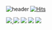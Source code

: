 <!--
**kira0916/kira0916** is a ✨ _special_ ✨ repository because its `README.md` (this file) appears on your GitHub profile.

Here are some ideas to get you started:

- 🔭 I’m currently working on ...
- 🌱 I’m currently learning ...
- 👯 I’m looking to collaborate on ...
- 🤔 I’m looking for help with ...
- 💬 Ask me about ...
- 📫 How to reach me: ...
- 😄 Pronouns: ...
- ⚡ Fun fact: ...
-->
![header](https://capsule-render.vercel.app/api?type=cylinder&color=B897FF&height=150&section=header&text=Heeyun_Chai&fontSize=50)
[![Hits](https://hits.seeyoufarm.com/api/count/incr/badge.svg?url=https%3A%2F%2Fgithub.com%2Fkira0916&count_bg=%23E79DE6&title_bg=%23DB69DA&icon=&icon_color=%23E7E7E7&title=hits&edge_flat=false)](https://hits.seeyoufarm.com)


<a href="https://heeyunchai.notion.site/3ace6349826d4fa48643da0c8c5ad1ac"><img src="https://img.shields.io/badge/Notion-000000?style=flat-square&logo=Notion&logoColor=white"/>
<a href="https://heeyunchai.notion.site/Terraform-d64c3c2ab2714b3989a68feb07749f51"><img src="https://img.shields.io/badge/Terraform-7B42BC?style=flat-square&logo=Terraform&logoColor=white"/></a>
<a href="https://heeyunchai.notion.site/Amazon-Web-Service-23177a50eef943e09d6f6b1dc6a7e139"><img src="https://img.shields.io/badge/Amazon AWS-232F3E?style=flat-square&logo=Amazon AWS&logoColor=white"/></a>
<a href="https://heeyunchai.notion.site/Docker-14bd7db7eb5442e5b0b96c09a30983ad"><img src="https://img.shields.io/badge/Docker-2496ED?style=flat-square&logo=Docker&logoColor=white"/></a>
<a href="https://heeyunchai.notion.site/Kubernetes-07aaa582833943a1a3e70c967b470dbd"><img src="https://img.shields.io/badge/Kubernetes-326CE5?style=flat-square&logo=Kubernetes&logoColor=white"/></a>

